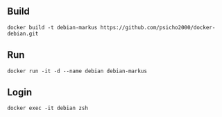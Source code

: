 ## Build
`docker build -t debian-markus https://github.com/psicho2000/docker-debian.git`

## Run
`docker run -it -d --name debian debian-markus`

## Login
`docker exec -it debian zsh`